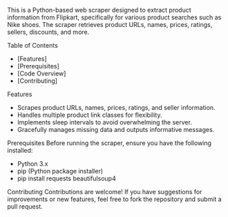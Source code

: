 This is a Python-based web scraper designed to extract product information from Flipkart, specifically for various product searches such as Nike shoes. The scraper retrieves product URLs, names, prices, ratings, sellers, discounts, and more.

Table of Contents
- [Features]
- [Prerequisites]
- [Code Overview]
- [Contributing]

Features
- Scrapes product URLs, names, prices, ratings, and seller information.
- Handles multiple product link classes for flexibility.
- Implements sleep intervals to avoid overwhelming the server.
- Gracefully manages missing data and outputs informative messages.

Prerequisites
Before running the scraper, ensure you have the following installed:
- Python 3.x
- pip (Python package installer)
- pip install requests beautifulsoup4


Contributing
Contributions are welcome! If you have suggestions for improvements or new features, feel free to fork the repository and submit a pull request.


